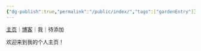 ```yaml
---
{"dg-publish":true,"permalink":"/public/index/","tags":["gardenEntry"]}
---
```




[主页](🌐%20%20Public/Index.md)｜[博客](🌐%20%20Public/page_Blog.md)｜我｜待添加


欢迎来到我的个人主页！

